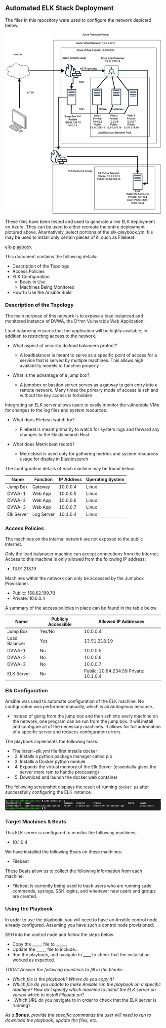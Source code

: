 ## Automated ELK Stack Deployment

The files in this repository were used to configure the network depicted below.

![](Diagram1.png)

These files have been tested and used to generate a live ELK deployment on Azure. They can be used to either recreate the entire deployment pictured above. Alternatively, select portions of the elk-playbook.yml file may be used to install only certain pieces of it, such as Filebeat.

[elk-playbook](elk-playbook.yml)

This document contains the following details:
- Description of the Topologu
- Access Policies
- ELK Configuration
  - Beats in Use
  - Machines Being Monitored
- How to Use the Ansible Build


### Description of the Topology

The main purpose of this network is to expose a load-balanced and monitored instance of DVWA, the D*mn Vulnerable Web Application.

Load balancing ensures that the application will be highly available, in addition to restricting access to the network.
- What aspect of security do load balancers protect? 
  - A loadbalancer is meant to serve as a specific point of access for a service that is served by multiple machines. This allows high availability models to function properly

- What is the advantage of a jump box?_
  - A jumpbox or bastion server serves as a gatway to gain entry into a remote network. Many times the primary mode of access is ssh and without the key access is forbidden

Integrating an ELK server allows users to easily monitor the vulnerable VMs for changes to the log files and system resources.
- What does Filebeat watch for?
  - Filebeat is meant primarily to watch for system logs and forward any changes to the Elasticsearch Host

    
- What does Metricbeat record?
  - Metricbeat is used only for gathering metrics and system resources usage for display in Elasticsearch

The configuration details of each machine may be found below.

| Name     | Function | IP Address | Operating System |
|----------|----------|------------|------------------|
| Jump Box | Gateway  | 10.0.0.4   | Linux            |
| DVWA-1   | Web App  | 10.0.0.5   | Linux            |
| DVWA-2   | Web App  | 10.0.0.6   | Linux            |
| DVWA-3   | Web App  | 10.0.0.7   | Linux            |
| Elk Server | Log Server | 10.1.0.4 | Linux          |

### Access Policies

The machines on the internal network are not exposed to the public Internet. 

Only the load balanacer machine can accept connections from the Internet. Access to this machine is only allowed from the following IP address:

- 13.91.218.19

Machines within the network can only be accessed by the Jumpbox Provisioner.
- Public: 168.62.199.70
- Private: 10.0.0.4

A summary of the access policies in place can be found in the table below.

| Name     | Publicly Accessible | Allowed IP Addresses |
|----------|---------------------|----------------------|
| Jump Box | Yes/No              | 10.0.0.4   |
| Load Balancer |  Yes           | 13.91.218.19         |
| DVWA-1   |  No                 | 10.0.0.5             |
| DVWA-2   |  No                 | 10.0.0.6             |
| DVWA-3   |  No                 | 10.0.0.7             |
| ELK Server | No                | Public: 20.64.234.59 Private: 10.1.0.4 | 


### Elk Configuration

Ansible was used to automate configuration of the ELK machine. No configuration was performed manually, which is advantageous because...
- instead of going from the jump box and then ssh into every machine on the network, one program can be run from the jump box. It will install and configure all of the necessary machines. It allows for full automation of a specific server and reduces configuration errors.

The playbook implements the following tasks:
- The install-elk.yml file first installs docker
- 2. Installs a python package manager called pip
- 3. Installs a Docker python module
- 4. Expands the virtual memory of the Elk Server (essentially gives the server more ram to handle processing)
- 5. Download and launch the docker web container

The following screenshot displays the result of running `docker ps` after successfully configuring the ELK instance.

![](docker.png)

### Target Machines & Beats
This ELK server is configured to monitor the following machines:
- 10.1.0.4

We have installed the following Beats on these machines:
- Filebeat

These Beats allow us to collect the following information from each machine:
- Filebeat is currently being used to track users who are running sudo commands, syslogs, SSH logins, and whenever new users and groups are created.


### Using the Playbook
In order to use the playbook, you will need to have an Ansible control node already configured. Assuming you have such a control node provisioned: 

SSH into the control node and follow the steps below:
- Copy the _____ file to _____.
- Update the _____ file to include...
- Run the playbook, and navigate to ____ to check that the installation worked as expected.

_TODO: Answer the following questions to fill in the blanks:_
- _Which file is the playbook? Where do you copy it?_
- _Which file do you update to make Ansible run the playbook on a specific machine? How do I specify which machine to install the ELK server on versus which to install Filebeat on?_
- _Which URL do you navigate to in order to check that the ELK server is running?

_As a **Bonus**, provide the specific commands the user will need to run to download the playbook, update the files, etc._
